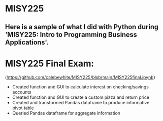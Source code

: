 # MISY225

## Here is a sample of what I did with Python during 'MISY225: Intro to Programming Business Applications'.

# MISY225 Final Exam:
(https://github.com/calebewhite/MISY225/blob/main/MISY225final.ipynb)

- Created function and GUI to calculate interest on checking/savings accounts
- Created function and GUI to create a custom pizza and return price
- Created and transformed Pandas dataframe to produce informative pivot table
- Queried Pandas dataframe for aggregate information
